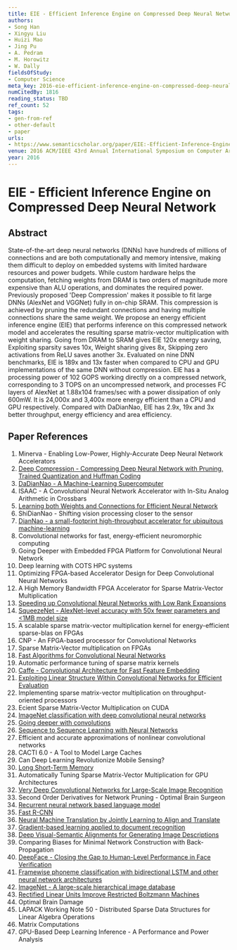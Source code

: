 ```yaml
---
title: EIE - Efficient Inference Engine on Compressed Deep Neural Network
authors:
- Song Han
- Xingyu Liu
- Huizi Mao
- Jing Pu
- A. Pedram
- M. Horowitz
- W. Dally
fieldsOfStudy:
- Computer Science
meta_key: 2016-eie-efficient-inference-engine-on-compressed-deep-neural-network
numCitedBy: 1816
reading_status: TBD
ref_count: 52
tags:
- gen-from-ref
- other-default
- paper
urls:
- https://www.semanticscholar.org/paper/EIE:-Efficient-Inference-Engine-on-Compressed-Deep-Han-Liu/2e2b189f668cf2c06ebc44dc9b166648256cf457?sort=total-citations
venue: 2016 ACM/IEEE 43rd Annual International Symposium on Computer Architecture (ISCA)
year: 2016
---
```


# EIE - Efficient Inference Engine on Compressed Deep Neural Network

## Abstract

State-of-the-art deep neural networks (DNNs) have hundreds of millions of connections and are both computationally and memory intensive, making them difficult to deploy on embedded systems with limited hardware resources and power budgets. While custom hardware helps the computation, fetching weights from DRAM is two orders of magnitude more expensive than ALU operations, and dominates the required power. Previously proposed 'Deep Compression' makes it possible to fit large DNNs (AlexNet and VGGNet) fully in on-chip SRAM. This compression is achieved by pruning the redundant connections and having multiple connections share the same weight. We propose an energy efficient inference engine (EIE) that performs inference on this compressed network model and accelerates the resulting sparse matrix-vector multiplication with weight sharing. Going from DRAM to SRAM gives EIE 120x energy saving, Exploiting sparsity saves 10x, Weight sharing gives 8x, Skipping zero activations from ReLU saves another 3x. Evaluated on nine DNN benchmarks, EIE is 189x and 13x faster when compared to CPU and GPU implementations of the same DNN without compression. EIE has a processing power of 102 GOPS working directly on a compressed network, corresponding to 3 TOPS on an uncompressed network, and processes FC layers of AlexNet at 1.88x104 frames/sec with a power dissipation of only 600mW. It is 24,000x and 3,400x more energy efficient than a CPU and GPU respectively. Compared with DaDianNao, EIE has 2.9x, 19x and 3x better throughput, energy efficiency and area efficiency.

## Paper References

1. Minerva - Enabling Low-Power, Highly-Accurate Deep Neural Network Accelerators
2. [Deep Compression - Compressing Deep Neural Network with Pruning, Trained Quantization and Huffman Coding](2016-deep-compression-compressing-deep-neural-network-with-pruning-trained-quantization-and-huffman-coding.md)
3. [DaDianNao - A Machine-Learning Supercomputer](2014-dadiannao-a-machine-learning-supercomputer.md)
4. ISAAC - A Convolutional Neural Network Accelerator with In-Situ Analog Arithmetic in Crossbars
5. [Learning both Weights and Connections for Efficient Neural Network](2015-learning-both-weights-and-connections-for-efficient-neural-network.md)
6. ShiDianNao - Shifting vision processing closer to the sensor
7. [DianNao - a small-footprint high-throughput accelerator for ubiquitous machine-learning](2014-diannao-a-small-footprint-high-throughput-accelerator-for-ubiquitous-machine-learning.md)
8. Convolutional networks for fast, energy-efficient neuromorphic computing
9. Going Deeper with Embedded FPGA Platform for Convolutional Neural Network
10. Deep learning with COTS HPC systems
11. Optimizing FPGA-based Accelerator Design for Deep Convolutional Neural Networks
12. A High Memory Bandwidth FPGA Accelerator for Sparse Matrix-Vector Multiplication
13. [Speeding up Convolutional Neural Networks with Low Rank Expansions](2014-speeding-up-convolutional-neural-networks-with-low-rank-expansions.md)
14. [SqueezeNet - AlexNet-level accuracy with 50x fewer parameters and <1MB model size](2016-squeezenet-alexnet-level-accuracy-with-50x-fewer-parameters-and-1mb-model-size.md)
15. A scalable sparse matrix-vector multiplication kernel for energy-efficient sparse-blas on FPGAs
16. CNP - An FPGA-based processor for Convolutional Networks
17. Sparse Matrix-Vector multiplication on FPGAs
18. [Fast Algorithms for Convolutional Neural Networks](2016-fast-algorithms-for-convolutional-neural-networks.md)
19. Automatic performance tuning of sparse matrix kernels
20. [Caffe - Convolutional Architecture for Fast Feature Embedding](2014-caffe-convolutional-architecture-for-fast-feature-embedding.md)
21. [Exploiting Linear Structure Within Convolutional Networks for Efficient Evaluation](2014-exploiting-linear-structure-within-convolutional-networks-for-efficient-evaluation.md)
22. Implementing sparse matrix-vector multiplication on throughput-oriented processors
23. Ecient Sparse Matrix-Vector Multiplication on CUDA
24. [ImageNet classification with deep convolutional neural networks](2012-imagenet-classification-with-deep-convolutional-neural-networks.md)
25. [Going deeper with convolutions](2015-going-deeper-with-convolutions.md)
26. [Sequence to Sequence Learning with Neural Networks](2014-sequence-to-sequence-learning-with-neural-networks.md)
27. Efficient and accurate approximations of nonlinear convolutional networks
28. CACTI 6.0 - A Tool to Model Large Caches
29. Can Deep Learning Revolutionize Mobile Sensing?
30. [Long Short-Term Memory](1997-long-short-term-memory.md)
31. Automatically Tuning Sparse Matrix-Vector Multiplication for GPU Architectures
32. [Very Deep Convolutional Networks for Large-Scale Image Recognition](2015-very-deep-convolutional-networks-for-large-scale-image-recognition.md)
33. Second Order Derivatives for Network Pruning - Optimal Brain Surgeon
34. [Recurrent neural network based language model](2010-recurrent-neural-network-based-language-model.md)
35. [Fast R-CNN](2015-fast-r-cnn.md)
36. [Neural Machine Translation by Jointly Learning to Align and Translate](2015-neural-machine-translation-by-jointly-learning-to-align-and-translate.md)
37. [Gradient-based learning applied to document recognition](1998-gradient-based-learning-applied-to-document-recognition.md)
38. [Deep Visual-Semantic Alignments for Generating Image Descriptions](2017-deep-visual-semantic-alignments-for-generating-image-descriptions.md)
39. Comparing Biases for Minimal Network Construction with Back-Propagation
40. [DeepFace - Closing the Gap to Human-Level Performance in Face Verification](2014-deepface-closing-the-gap-to-human-level-performance-in-face-verification.md)
41. [Framewise phoneme classification with bidirectional LSTM and other neural network architectures](2005-framewise-phoneme-classification-with-bidirectional-lstm-and-other-neural-network-architectures.md)
42. [ImageNet - A large-scale hierarchical image database](2009-imagenet-a-large-scale-hierarchical-image-database.md)
43. [Rectified Linear Units Improve Restricted Boltzmann Machines](2010-rectified-linear-units-improve-restricted-boltzmann-machines.md)
44. Optimal Brain Damage
45. LAPACK Working Note 50 - Distributed Sparse Data Structures for Linear Algebra Operations
46. Matrix Computations
47. GPU-Based Deep Learning Inference - A Performance and Power Analysis
